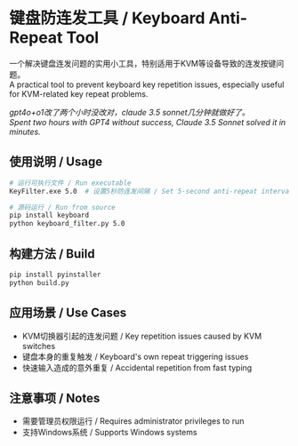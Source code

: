 # 键盘防连发工具 / Keyboard Anti-Repeat Tool

一个解决键盘连发问题的实用小工具，特别适用于KVM等设备导致的连发按键问题。  
A practical tool to prevent keyboard key repetition issues, especially useful for KVM-related key repeat problems.

*gpt4o+o1改了两个小时没改对，claude 3.5 sonnet几分钟就做好了。*  
*Spent two hours with GPT4 without success, Claude 3.5 Sonnet solved it in minutes.*

## 使用说明 / Usage

```bash
# 运行可执行文件 / Run executable
KeyFilter.exe 5.0  # 设置5秒防连发间隔 / Set 5-second anti-repeat interval

# 源码运行 / Run from source
pip install keyboard
python keyboard_filter.py 5.0
```

## 构建方法 / Build

```bash
pip install pyinstaller
python build.py
```

## 应用场景 / Use Cases

- KVM切换器引起的连发问题 / Key repetition issues caused by KVM switches
- 键盘本身的重复触发 / Keyboard's own repeat triggering issues
- 快速输入造成的意外重复 / Accidental repetition from fast typing

## 注意事项 / Notes
- 需要管理员权限运行 / Requires administrator privileges to run
- 支持Windows系统 / Supports Windows systems
